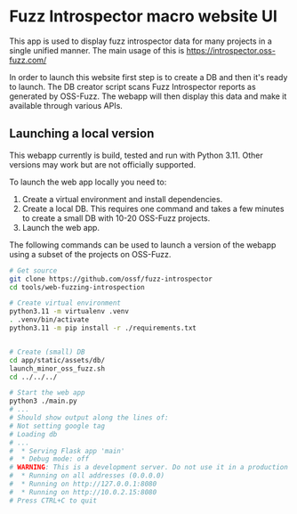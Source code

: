 # Fuzz Introspector macro website UI


This app is used to display fuzz introspector data for many projects in a single
unified manner. The main usage of this is https://introspector.oss-fuzz.com/

In order to launch this website first step is to create a DB and then it's
ready to launch. The DB creator script scans Fuzz Introspector reports as
generated by OSS-Fuzz. The webapp will then display this data and make it
available through various APIs.

## Launching a local version

This webapp currently is build, tested and run with Python 3.11. Other versions
may work but are not officially supported.

To launch the web app locally you need to:

1. Create a virtual environment and install dependencies.
2. Create a local DB. This requires one command and takes a few minutes to
   create a small DB with 10-20 OSS-Fuzz projects.
3. Launch the web app.

The following commands can be used to launch a version of the webapp using
a subset of the projects on OSS-Fuzz.

```bash
# Get source
git clone https://github.com/ossf/fuzz-introspector
cd tools/web-fuzzing-introspection

# Create virtual environment
python3.11 -m virtualenv .venv
. .venv/bin/activate
python3.11 -m pip install -r ./requirements.txt


# Create (small) DB
cd app/static/assets/db/
launch_minor_oss_fuzz.sh
cd ../../../

# Start the web app
python3 ./main.py
# ...
# Should show output along the lines of:
# Not setting google tag
# Loading db
# ...
#  * Serving Flask app 'main'
#  * Debug mode: off
# WARNING: This is a development server. Do not use it in a production deployment. Use a production WSGI server instead.
#  * Running on all addresses (0.0.0.0)
#  * Running on http://127.0.0.1:8080
#  * Running on http://10.0.2.15:8080
# Press CTRL+C to quit
```
